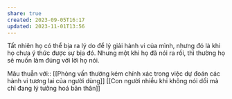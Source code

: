 ```yaml
---
share: true
created: 2023-09-05T16:17
updated: 2023-11-01T13:56
---
```

Tất nhiên họ có thể bịa ra lý do để lý giải hành vi của mình, nhưng đó là khi họ chưa ý thức được sự bịa đó. Nhưng một khi họ đã nói ra rồi, thì thường họ sẽ muốn làm đúng với lời họ nói.

Mâu thuẫn với:: [[Phỏng vấn thường kém chính xác trong việc dự đoán các hành vi tương lai của người dùng]] 
[[Con người nhiều khi không nói dối mà chỉ đang lý tưởng hoá bản thân]]